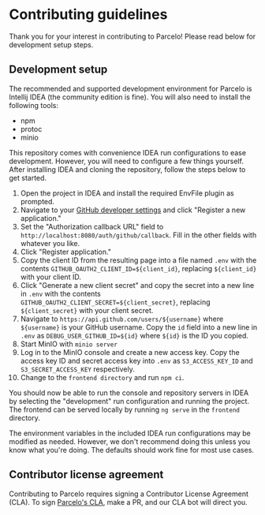 <!--
Copyright 2024 Logan Magee

SPDX-License-Identifier: AGPL-3.0-only
-->

# Contributing guidelines

Thank you for your interest in contributing to Parcelo! Please read below for development setup
steps.

## Development setup

The recommended and supported development environment for Parcelo is Intellij IDEA (the community
edition is fine). You will also need to install the following tools:

- npm
- protoc
- minio

This repository comes with convenience IDEA run configurations to ease development. However, you will
need to configure a few things yourself. After installing IDEA and cloning the repository, follow the
steps below to get started.

1. Open the project in IDEA and install the required EnvFile plugin as prompted.
2. Navigate to your [GitHub developer settings] and click "Register a new application."
3. Set the "Authorization callback URL" field to `http://localhost:8080/auth/github/callback`. Fill
   in the other fields with whatever you like.
4. Click "Register application."
5. Copy the client ID from the resulting page into a file named `.env` with the contents
   `GITHUB_OAUTH2_CLIENT_ID=${client_id}`, replacing `${client_id}` with your client ID.
6. Click "Generate a new client secret" and copy the secret into a new line in `.env` with the
   contents `GITHUB_OAUTH2_CLIENT_SECRET=${client_secret}`, replacing `${client_secret}` with your
   client secret.
7. Navigate to `https://api.github.com/users/${username}` where `${username}` is your GitHub
   username. Copy the `id` field into a new line in `.env` as `DEBUG_USER_GITHUB_ID=${id}` where
   `${id}` is the ID you copied.
8. Start MinIO with `minio server`
9. Log in to the MinIO console and create a new access key. Copy the access key ID and secret access
   key into `.env` as `S3_ACCESS_KEY_ID` and `S3_SECRET_ACCESS_KEY` respectively.
10. Change to the `frontend directory` and run `npm ci`.

You should now be able to run the console and repository servers in IDEA by selecting the
"development" run configuration and running the project. The frontend can be served locally by
running `ng serve` in the `frontend` directory.

The environment variables in the included IDEA run configurations may be modified as needed.
However, we don't recommend doing this unless you know what you're doing. The defaults should work
fine for most use cases.

## Contributor license agreement

Contributing to Parcelo requires signing a Contributor License Agreement (CLA). To sign [Parcelo's
CLA], make a PR, and our CLA bot will direct you.

[GitHub developer settings]: https://github.com/settings/developers
[Parcelo's CLA]: https://gist.github.com/lberrymage/21603f43c6c018001e31d441125ad5de
